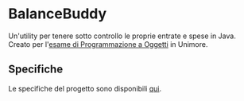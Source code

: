 # BalanceBuddy
Un'utility per tenere sotto controllo le proprie entrate e spese in Java.  
Creato per l'[esame di Programmazione a Oggetti](http://didattica.agentgroup.unimore.it/wiki/index.php/Programmazione_ad_Oggetti#Modalit.C3.A0_di_Sviluppo_del_Progetto_Java) in Unimore.

## Specifiche
Le specifiche del progetto sono disponibili [qui](https://www.didattica.agentgroup.unimo.it/wiki/images/6/66/Tesina2223.pdf).
